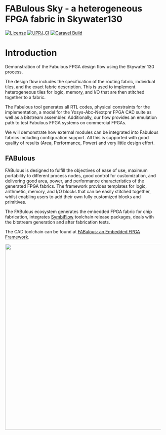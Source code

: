 <!-- SPDX-FileCopyrightText: 2020 Efabless Corporation

Licensed under the Apache License, Version 2.0 (the "License");
you may not use this file except in compliance with the License.
You may obtain a copy of the License at

     http://www.apache.org/licenses/LICENSE-2.0

Unless required by applicable law or agreed to in writing, software
distributed under the License is distributed on an "AS IS" BASIS,
WITHOUT WARRANTIES OR CONDITIONS OF ANY KIND, either express or implied.
See the License for the specific language governing permissions and
limitations under the License.
SPDX-License-Identifier: Apache-2.0
-->

# FABulous Sky - a heterogeneous FPGA fabric in Skywater130

[![License](https://img.shields.io/badge/License-Apache%202.0-blue.svg)](https://opensource.org/licenses/Apache-2.0) [![UPRJ_CI](https://github.com/efabless/caravel_project_example/actions/workflows/user_project_ci.yml/badge.svg)](https://github.com/efabless/caravel_project_example/actions/workflows/user_project_ci.yml) [![Caravel Build](https://github.com/efabless/caravel_project_example/actions/workflows/caravel_build.yml/badge.svg)](https://github.com/efabless/caravel_project_example/actions/workflows/caravel_build.yml)

# Introduction 

Demonstration of the Fabulous FPGA design flow using the Skywater 130 process. 

The design flow includes the specification of the routing fabric, individual tiles, and the exact fabric description. This is used to implement heterogeneous tiles for logic, memory, and I/O that are then stitched together to a fabric. 

The Fabulous tool generates all RTL codes, physical constraints for the implementation, a model for the Yosys-Abc-Nextpnr FPGA CAD suite as well as a bitstream assembler. Additionally, our flow provides an emulation path to test Fabulous FPGA systems on commercial FPGAs. 

We will demonstrate how external modules can be integrated into Fabulous fabrics including configuration support. All this is supported with good quality of results (Area, Performance, Power) and very little design effort.

## FABulous

FABulous is designed to fulfill the objectives of ease of use, maximum portability to different process nodes, good control for customization, and delivering good area, power, and performance characteristics of the generated FPGA fabrics. The framework provides templates for logic, arithmetic, memory, and I/O blocks that can be easily stitched together, whilst enabling users to add their own fully customized blocks and primitives.

The FABulous ecosystem generates the embedded FPGA fabric for chip fabrication, integrates 
[SymbiFlow](https://symbiflow.github.io/) 
toolchain release packages, deals with the bitstream generation and after fabrication tests.

The CAD toolchain can be found at [FABulous: an Embedded FPGA Framework](https://github.com/FPGA-Research-Manchester/FABulous).

<img src="https://www.dropbox.com/s/g6wrtom681nr7tb/fabulous_ecosystem.png?raw=1" width="600"/>
